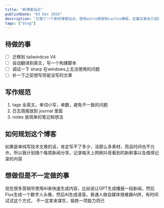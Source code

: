 ```yaml
---
title: "新博客站点"
publishDate: "03 Dec 2024"
description: "又做了一个新的博客站点，使用astro框架和cactus模板，这篇文章会介绍如何使用这个模板来写作，并且介绍一下待做的事"
tags: ["blog"]
---
```


## 待做的事

- [ ] 迁移到 tailwindcss V4
- [ ] 自动翻译到英文，写一个构建脚本
- [ ] 调试一下 sharp 在windows上无法使用的问题
- [ ] 补一下之前想写但是没写的文章

## 写作规范

1. tags 全英文，单词小写，单数，避免不一致的问题
2. 日志周报放到 journal 里面
3. notes 放简单的笔记和想法

## 如何规划这个博客

如果是单纯写技术文章的话，肯定写不了多少，没那么多素材，而且时间也不允许。所以我计划搞个每周新闻分享，记录每天上网刷抖音看到的新鲜事以及值得记录的内容

## 想做但是不一定做的事

现在很多营销号使用AI来快速生成内容，比如说让GPT生成播报一段新闻，然后Flux生成一个数字人头像，然后AI生成语音。普通人做自媒体很难跟AI拼，有时间试试这个方式，
不一定拿来谋生，锻炼一项能力而已
